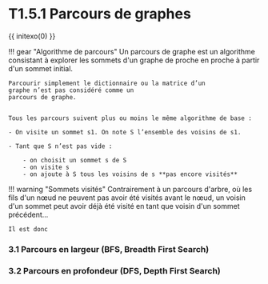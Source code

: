# T1.5.1 Parcours de graphes

{{ initexo(0) }}


!!! gear "Algorithme de parcours"
    Un parcours de graphe est un algorithme consistant à explorer les sommets d'un graphe de proche
    en proche à partir d'un sommet initial.

    Parcourir simplement le dictionnaire ou la matrice d’un
    graphe n’est pas considéré comme un
    parcours de graphe.


    Tous les parcours suivent plus ou moins le même algorithme de base :

    - On visite un sommet s1. On note S l’ensemble des voisins de s1.

    - Tant que S n’est pas vide :
    
        - on choisit un sommet s de S
        - on visite s
        - on ajoute à S tous les voisins de s **pas encore visités**



!!! warning "Sommets visités"
    Contrairement à un parcours d'arbre, où les fils d'un nœud ne peuvent pas avoir été visités avant le nœud, un voisin d'un sommet peut avoir déjà été visité en tant que voisin d'un sommet précédent...

    Il est donc 


### 3.1 Parcours en largeur (BFS, Breadth First Search)


### 3.2 Parcours en profondeur (DFS, Depth First Search)
